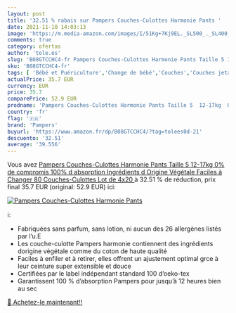 ```yaml
---
layout: post
title: '32.51 % rabais sur Pampers Couches-Culottes Harmonie Pants '
date: 2021-11-10 14:03:13
image: 'https://m.media-amazon.com/images/I/51Kg+7Kj9EL._SL500_._SL400_.jpg'
comments: true
category: ofertas
author: 'tole.es'
slug: 'B08GTCCHC4-fr Pampers Couches-Culottes Harmonie Pants Taille 5 12-17kg...'
sku: 'B08GTCCHC4-fr'
tags: [ 'Bébé et Puériculture','Change de bébé','Couches','Couches jetables','Couches jetables bébé','pampers', ]
actualPrice: 35.7 EUR
currency: EUR
price: 35.7
comparePrice: 52.9 EUR
prodname: 'Pampers Couches-Culottes Harmonie Pants Taille 5  12-17kg  0% de compromis  100% d absorption  Ingrédients d Origine Végétale  Faciles à Changer  80 Couches-Culottes  Lot de 4x20 '
country: 'fr'
flag: '🇫🇷'
brand: 'Pampers'
buyurl: 'https://www.amazon.fr/dp/B08GTCCHC4/?tag=tolees0d-21'
descuento: '32.51'
average: '39.556'
---
```


Vous avez [Pampers Couches-Culottes Harmonie Pants Taille 5  12-17kg  0% de compromis  100% d absorption  Ingrédients d Origine Végétale  Faciles à Changer  80 Couches-Culottes  Lot de 4x20 ](https://www.amazon.fr/dp/B08GTCCHC4/?tag=tolees0d-21)  à  32.51 % de réduction, prix final  35.7 EUR (original: 52.9 EUR) ici:

[![Pampers Couches-Culottes Harmonie Pants ](https://m.media-amazon.com/images/I/51Kg+7Kj9EL._SL500_._SL400_.jpg)](https://www.amazon.fr/dp/B08GTCCHC4/?tag=tolees0d-21)

ℹ️:

- Fabriquées sans parfum, sans lotion, ni aucun des 26 allergènes listés par l’u.E
- Les couche-culotte Pampers harmonie contiennent des ingrédients dorigine végétale comme du coton de haute qualité
- Faciles à enfiler et à retirer, elles offrent un ajustement optimal grce à leur ceinture super extensible et douce
- Certifiées par le label indépendant standard 100 d’oeko-tex
- Garantissent 100 % d’absorption Pampers pour jusqu’à 12 heures bien au sec

[🛒 Achetez-le maintenant!!](https://www.amazon.fr/dp/B08GTCCHC4/?tag=tolees0d-21)
